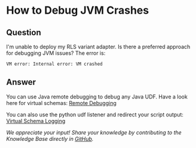 # How to Debug JVM Crashes

## Question
I'm unable to deploy my RLS variant adapter.  Is there a preferred approach for debugging JVM issues?  The error is:

```
VM error: Internal error: VM crashed
```

## Answer
You can use Java remote debugging to debug any Java UDF.  Have a look here for virtual schemas: [Remote Debugging](https://github.com/exasol/virtual-schema-common-jdbc/blob/main/doc/development/remote_debugging.md)

You can also use the python udf listener and redirect your script output:
[Virtual Schema Logging](https://docs.exasol.com/db/latest/database_concepts/virtual_schema/logging.htm)

*We appreciate your input! Share your knowledge by contributing to the Knowledge Base directly in [GitHub](https://github.com/exasol/public-knowledgebase).* 